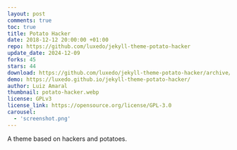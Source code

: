 ```yaml
---
layout: post
comments: true
toc: true
title: Potato Hacker
date: 2018-12-12 20:00:00 +01:00
repo: https://github.com/luxedo/jekyll-theme-potato-hacker
update_date: 2024-12-09
forks: 45
stars: 44
download: https://github.com/luxedo/jekyll-theme-potato-hacker/archive/master.zip
demo: https://luxedo.github.io/jekyll-theme-potato-hacker/
author: Luiz Amaral
thumbnail: potato-hacker.webp
license: GPLv3
license_link: https://opensource.org/license/GPL-3.0
carousel:
  - 'screenshot.png'
---
```


A theme based on hackers and potatoes.
